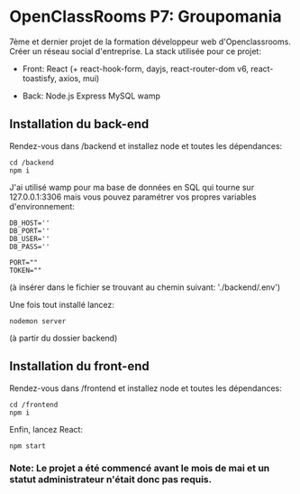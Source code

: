 # OpenClassRooms P7: Groupomania

7ème et dernier projet de la formation développeur web d'Openclassrooms. Créer un réseau social d'entreprise. La stack utilisée pour ce projet:

- Front:
React (+ react-hook-form, dayjs, react-router-dom v6, react-toastisfy, axios, mui)

- Back:
Node.js
Express
MySQL
wamp

## Installation du back-end

Rendez-vous dans /backend et installez node et toutes les dépendances:

```
cd /backend
npm i
```

J'ai utilisé wamp pour ma base de données en SQL qui tourne sur 127.0.0.1:3306 mais vous pouvez paramétrer vos propres variables d'environnement:

```
DB_HOST=''
DB_PORT=''
DB_USER=''
DB_PASS=''

PORT=""
TOKEN=""
```

(à insérer dans le fichier se trouvant au chemin suivant: './backend/.env')

Une fois tout installé lancez:

```
nodemon server
```

(à partir du dossier backend)

## Installation du front-end

Rendez-vous dans /frontend et installez node et toutes les dépendances:

```
cd /frontend
npm i
```

Enfin, lancez React:

```
npm start
```

### Note: Le projet a été commencé avant le mois de mai et un statut administrateur n'était donc pas requis.